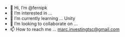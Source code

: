 - 👋 Hi, I’m @fernipk
- 👀 I’m interested in ...
- 🌱 I’m currently learning ... Unity
- 💞️ I’m looking to collaborate on ...
- 📫 How to reach me ... marc.investingtsc@gmail.com

<!---
fernipk/fernipk is a ✨ special ✨ repository because its `README.md` (this file) appears on your GitHub profile.
You can click the Preview link to take a look at your changes.
--->
